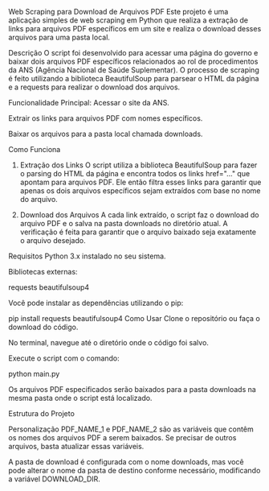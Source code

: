 Web Scraping para Download de Arquivos PDF
Este projeto é uma aplicação simples de web scraping em Python que realiza a extração de links para arquivos PDF específicos em um site e realiza o download desses arquivos para uma pasta local.

Descrição
O script foi desenvolvido para acessar uma página do governo e baixar dois arquivos PDF específicos relacionados ao rol de procedimentos da ANS (Agência Nacional de Saúde Suplementar). O processo de scraping é feito utilizando a biblioteca BeautifulSoup para parsear o HTML da página e a requests para realizar o download dos arquivos.

Funcionalidade Principal:
Acessar o site da ANS.

Extrair os links para arquivos PDF com nomes específicos.

Baixar os arquivos para a pasta local chamada downloads.

Como Funciona
1. Extração dos Links
O script utiliza a biblioteca BeautifulSoup para fazer o parsing do HTML da página e encontra todos os links href="..." que apontam para arquivos PDF. Ele então filtra esses links para garantir que apenas os dois arquivos específicos sejam extraídos com base no nome do arquivo.

2. Download dos Arquivos
A cada link extraído, o script faz o download do arquivo PDF e o salva na pasta downloads no diretório atual. A verificação é feita para garantir que o arquivo baixado seja exatamente o arquivo desejado.

Requisitos
Python 3.x instalado no seu sistema.

Bibliotecas externas:

requests
beautifulsoup4

Você pode instalar as dependências utilizando o pip:

pip install requests beautifulsoup4
Como Usar
Clone o repositório ou faça o download do código.

No terminal, navegue até o diretório onde o código foi salvo.

Execute o script com o comando:

python main.py

Os arquivos PDF especificados serão baixados para a pasta downloads na mesma pasta onde o script está localizado.

Estrutura do Projeto


Personalização
PDF_NAME_1 e PDF_NAME_2 são as variáveis que contêm os nomes dos arquivos PDF a serem baixados. Se precisar de outros arquivos, basta atualizar essas variáveis.

A pasta de download é configurada com o nome downloads, mas você pode alterar o nome da pasta de destino conforme necessário, modificando a variável DOWNLOAD_DIR.
